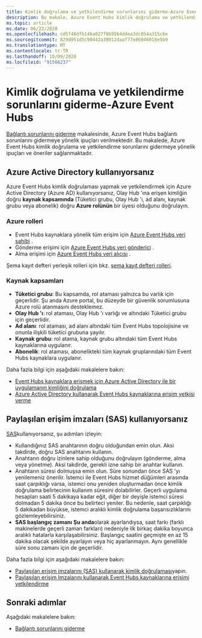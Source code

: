 ```yaml
---
title: Kimlik doğrulama ve yetkilendirme sorunlarını giderme-Azure Event Hubs
description: Bu makale, Azure Event Hubs kimlik doğrulama ve yetkilendirme sorunlarını giderme hakkında bilgi sağlar.
ms.topic: article
ms.date: 06/23/2020
ms.openlocfilehash: cd5f48dfb146a027f0b95b4ddea3dc054a315c6e
ms.sourcegitcommit: 829d951d5c90442a38012daaf77e86046018e5b9
ms.translationtype: MT
ms.contentlocale: tr-TR
ms.lasthandoff: 10/09/2020
ms.locfileid: "91566237"
---
```

# <a name="troubleshoot-authentication-and-authorization-issues---azure-event-hubs"></a>Kimlik doğrulama ve yetkilendirme sorunlarını giderme-Azure Event Hubs
[Bağlantı sorunlarını giderme](troubleshooting-guide.md) makalesinde, Azure Event Hubs bağlantı sorunlarını gidermeye yönelik ipuçları verilmektedir. Bu makalede, Azure Event Hubs kimlik doğrulama ve yetkilendirme sorunlarını gidermeye yönelik ipuçları ve öneriler sağlanmaktadır. 

## <a name="if-you-are-using-azure-active-directory"></a>Azure Active Directory kullanıyorsanız
Azure Event Hubs kimlik doğrulaması yapmak ve yetkilendirmek için Azure Active Directory (Azure AD) kullanıyorsanız, Olay Hub 'ına erişen kimliğin doğru **kaynak kapsamında** (Tüketici grubu, Olay Hub 'ı, ad alanı, kaynak grubu veya abonelik) doğru **Azure rolünün** bir üyesi olduğunu doğrulayın.

### <a name="azure-roles"></a>Azure rolleri
- Event Hubs kaynaklara yönelik tüm erişim için [Azure Event Hubs veri sahibi](../role-based-access-control/built-in-roles.md#azure-event-hubs-data-owner) .
- Gönderme erişimi için [Azure Event Hubs veri gönderici](../role-based-access-control/built-in-roles.md#azure-event-hubs-data-receiver) .
- Alma erişimi için [Azure Event Hubs veri alıcısı](../role-based-access-control/built-in-roles.md#azure-event-hubs-data-sender) .

Şema kayıt defteri yerleşik rolleri için bkz. [şema kayıt defteri rolleri](schema-registry-overview.md#role-based-access-control).

### <a name="resource-scopes"></a>Kaynak kapsamları
- **Tüketici grubu**: Bu kapsamda, rol ataması yalnızca bu varlık için geçerlidir. Şu anda Azure portal, bu düzeyde bir güvenlik sorumlusuna Azure rolü atanmasını desteklemez. 
- **Olay Hub 'ı**: rol ataması, Olay Hub 'ı varlığı ve altındaki Tüketici grubu için geçerlidir.
- **Ad alanı**: rol ataması, ad alanı altındaki tüm Event Hubs topolojisine ve onunla ilişkili tüketici grubuna yayılır.
- **Kaynak grubu**: rol atama, kaynak grubu altındaki tüm Event Hubs kaynaklarına uygulanır.
- **Abonelik**: rol ataması, abonelikteki tüm kaynak gruplarındaki tüm Event Hubs kaynaklara uygulanır.

Daha fazla bilgi için aşağıdaki makalelere bakın:

- [Event Hubs kaynaklara erişmek için Azure Active Directory ile bir uygulamanın kimliğini doğrulama](authenticate-application.md)
- [Azure Active Directory kullanarak Event Hubs kaynaklarına erişim yetkisi verme](authorize-access-azure-active-directory.md)

## <a name="if-you-are-using-shared-access-signatures-sas"></a>Paylaşılan erişim imzaları (SAS) kullanıyorsanız
[SAS](authenticate-shared-access-signature.md)kullanıyorsanız, şu adımları izleyin: 

- Kullandığınız SAS anahtarının doğru olduğundan emin olun. Aksi takdirde, doğru SAS anahtarını kullanın.
- Anahtarın doğru izinlere sahip olduğunu doğrulayın (gönderme, alma veya yönetme). Aksi takdirde, gerekli izne sahip bir anahtar kullanın. 
- Anahtarın süresi dolmuşsa emin olun. Süre sonundan önce SAS 'yı yenilemeniz önerilir. İstemci ile Event Hubs hizmet düğümleri arasında saat çarpıklığı varsa, istemci onu yeniden oluşturmadan önce kimlik doğrulama belirtecinin kullanım süresini dolabilirler. Geçerli uygulama hesapları saati 5 dakikaya kadar eğit, diğer bir deyişle istemci süresi dolmadan 5 dakika önce bu belirteci yeniler. Bu nedenle, saat çarpıklığı 5 dakikadan büyükse, istemci aralıklı kimlik doğrulama başarısızlıklarını gözlemleyebilirsiniz.
- **SAS başlangıç zamanı** **Şu anda**olarak ayarlandıysa, saat farkı (farklı makinelerde geçerli zaman farkları) nedeniyle ilk birkaç dakika boyunca aralıklı hatalarla karşılaşabilirsiniz. Başlangıç saatini geçmişte en az 15 dakika olacak şekilde ayarlayın veya hiç ayarlanmayın. Aynı genellikle süre sonu zamanı için de geçerlidir. 

Daha fazla bilgi için aşağıdaki makalelere bakın: 

- [Paylaşılan erişim imzalarını (SAS) kullanarak kimlik doğrulaması](authenticate-shared-access-signature.md)yapın. 
- [Paylaşılan erişim Imzalarını kullanarak Event Hubs kaynaklarına erişimi yetkilendirme](authorize-access-shared-access-signature.md)

## <a name="next-steps"></a>Sonraki adımlar

Aşağıdaki makalelere bakın:

* [Bağlantı sorunlarını giderme](troubleshooting-guide.md)
